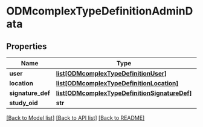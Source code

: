 # ODMcomplexTypeDefinitionAdminData

## Properties
Name | Type | Description | Notes
------------ | ------------- | ------------- | -------------
**user** | [**list[ODMcomplexTypeDefinitionUser]**](ODMcomplexTypeDefinitionUser.md) |  | [optional] 
**location** | [**list[ODMcomplexTypeDefinitionLocation]**](ODMcomplexTypeDefinitionLocation.md) |  | [optional] 
**signature_def** | [**list[ODMcomplexTypeDefinitionSignatureDef]**](ODMcomplexTypeDefinitionSignatureDef.md) |  | [optional] 
**study_oid** | **str** |  | [optional] 

[[Back to Model list]](../README.md#documentation-for-models) [[Back to API list]](../README.md#documentation-for-api-endpoints) [[Back to README]](../README.md)


